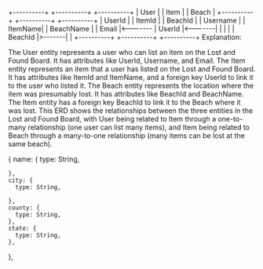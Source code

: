 +----------+         +----------+         +----------+
|   User   |         |   Item   |         |   Beach  |
+----------+         +----------+         +----------+
|   UserId |         |  ItemId  |         |  BeachId |
| Username |         | ItemName|         | BeachName |
|   Email  |<------- |   UserId |<-------|          |
|          |         | BeachId  |>-------|          |
+----------+         +----------+         +----------+
Explanation:

The User entity represents a user who can list an item on the Lost and Found Board. It has attributes like UserId, Username, and Email.
The Item entity represents an item that a user has listed on the Lost and Found Board. It has attributes like ItemId and ItemName, and a foreign key UserId to link it to the user who listed it.
The Beach entity represents the location where the item was presumably lost. It has attributes like BeachId and BeachName. The Item entity has a foreign key BeachId to link it to the Beach where it was lost.
This ERD shows the relationships between the three entities in the Lost and Found Board, with User being related to Item through a one-to-many relationship (one user can list many items), and Item being related to Beach through a many-to-one relationship (many items can be lost at the same beach).


  {
    name: {
      type: String,

    },
    city: {
      type: String,

    },
    county: {
      type: String,
    },
    state: {
      type: String,
    },

  },